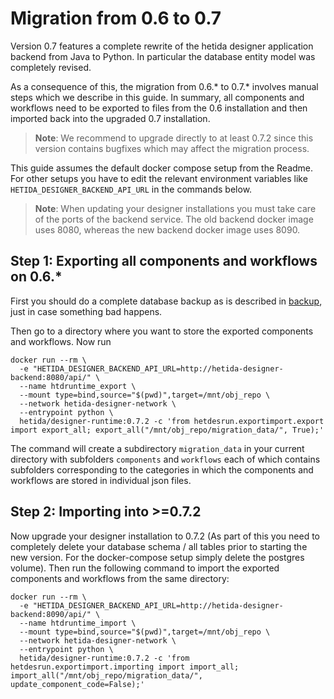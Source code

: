 # Migration from 0.6 to 0.7

Version 0.7 features a complete rewrite of the hetida designer application backend from Java to Python. In particular the database entity model was completely revised.

As a consequence of this, the migration from 0.6.* to 0.7.* involves manual steps which we describe in this guide. In summary, all components and workflows need to be exported to files from the 0.6 installation and then imported back into the upgraded 0.7 installation.

> **Note**: We recommend to upgrade directly to at least 0.7.2 since this version contains bugfixes which may affect the migration process.

This guide assumes the default docker compose setup from the Readme. For other setups you have to edit the relevant environment variables like `HETIDA_DESIGNER_BACKEND_API_URL` in the commands below.

> **Note**: When updating your designer installations you must take care of the ports of the backend service. The old backend docker image uses 8080, whereas the new backend docker image uses 8090.

## Step 1: Exporting all components and workflows on 0.6.*

First you should do a complete database backup as is described in [backup](./backup.md), just in case something bad happens.

Then go to a directory where you want to store the exported components and workflows.
Now run 

```shell
docker run --rm \
  -e "HETIDA_DESIGNER_BACKEND_API_URL=http://hetida-designer-backend:8080/api/" \
  --name htdruntime_export \
  --mount type=bind,source="$(pwd)",target=/mnt/obj_repo \
  --network hetida-designer-network \
  --entrypoint python \
  hetida/designer-runtime:0.7.2 -c 'from hetdesrun.exportimport.export import export_all; export_all("/mnt/obj_repo/migration_data/", True);'
```

The command will create a subdirectory `migration_data` in your current directory with subfolders `components` and `workflows` each of which contains subfolders corresponding to the categories in which the components and workflows are stored in individual json files.

## Step 2: Importing into >=0.7.2

Now upgrade your designer installation to 0.7.2 (As part of this you need to completely delete your database schema / all tables prior to starting the new version. For the docker-compose setup simply delete the postgres volume). Then run the following command to import the exported components and workflows from the same directory:

```shell
docker run --rm \
  -e "HETIDA_DESIGNER_BACKEND_API_URL=http://hetida-designer-backend:8090/api/" \
  --name htdruntime_import \
  --mount type=bind,source="$(pwd)",target=/mnt/obj_repo \
  --network hetida-designer-network \
  --entrypoint python \
  hetida/designer-runtime:0.7.2 -c 'from hetdesrun.exportimport.importing import import_all; import_all("/mnt/obj_repo/migration_data/", update_component_code=False);'
```

